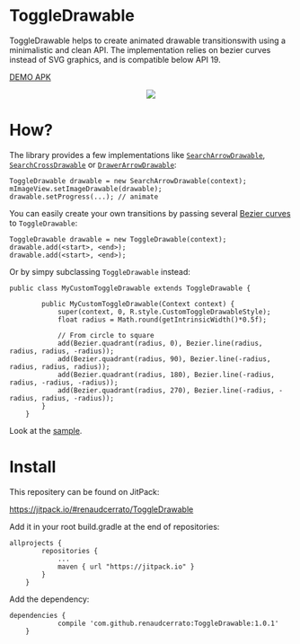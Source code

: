 # ToggleDrawable #

ToggleDrawable helps to create animated drawable transitionswith using a minimalistic and clean API. The implementation relies on bezier curves instead of SVG graphics, and is compatible below API 19.

[DEMO APK](https://github.com/renaudcerrato/ToggleDrawable/raw/master/sample/sample-debug.apk)

<p align="center">
<a href="https://vid.me/TjJV" target="_blank">
<img src="https://github.com/renaudcerrato/ToggleDrawable/raw/master/artworks/toggle.gif">
</a>
</p>

# How? #

The library provides a few implementations like [`SearchArrowDrawable`]( https://github.com/renaudcerrato/ToggleDrawable/blob/master/library/src/main/java/com/mypopsy/drawable/SearchArrowDrawable.java), [`SearchCrossDrawable`](https://github.com/renaudcerrato/ToggleDrawable/blob/master/library/src/main/java/com/mypopsy/drawable/SearchCrossDrawable.java) or [`DrawerArrowDrawable`](https://github.com/renaudcerrato/ToggleDrawable/blob/master/library/src/main/java/com/mypopsy/drawable/DrawerArrowDrawable.java):

```
ToggleDrawable drawable = new SearchArrowDrawable(context);
mImageView.setImageDrawable(drawable);
drawable.setProgress(...); // animate
```

You can easily create your own transitions by passing several [Bezier curves](https://github.com/renaudcerrato/ToggleDrawable/blob/master/library/src/main/java/com/mypopsy/drawable/util/Bezier.java) to `ToggleDrawable`:

```
ToggleDrawable drawable = new ToggleDrawable(context);
drawable.add(<start>, <end>);
drawable.add(<start>, <end>);
```

Or by simpy subclassing `ToggleDrawable` instead: 
```
public class MyCustomToggleDrawable extends ToggleDrawable {

        public MyCustomToggleDrawable(Context context) {
            super(context, 0, R.style.CustomToggleDrawableStyle);
            float radius = Math.round(getIntrinsicWidth()*0.5f);
            
            // From circle to square
            add(Bezier.quadrant(radius, 0), Bezier.line(radius, radius, radius, -radius));
            add(Bezier.quadrant(radius, 90), Bezier.line(-radius, radius, radius, radius));
            add(Bezier.quadrant(radius, 180), Bezier.line(-radius, radius, -radius, -radius));
            add(Bezier.quadrant(radius, 270), Bezier.line(-radius, -radius, radius, -radius));
        }
    }
```

Look at the [sample](https://github.com/renaudcerrato/ToggleDrawable/blob/master/sample/src/main/java/com/mypopsy/toggledrawable/MainActivity.java).

# Install #

This repositery can be found on JitPack:

https://jitpack.io/#renaudcerrato/ToggleDrawable

Add it in your root build.gradle at the end of repositories:
```
allprojects {
		repositories {
			...
			maven { url "https://jitpack.io" }
		}
	}
```

Add the dependency:
```
dependencies {
	        compile 'com.github.renaudcerrato:ToggleDrawable:1.0.1'
	}
```


